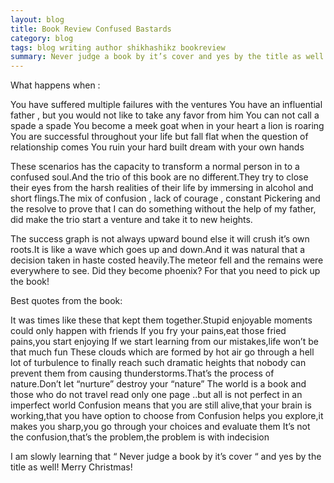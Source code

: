 ```yaml
---
layout: blog
title: Book Review Confused Bastards
category: blog
tags: blog writing author shikhashikz bookreview
summary: Never judge a book by it’s cover and yes by the title as well
---
```


What happens when :

You have suffered multiple failures with the ventures
You have an influential father , but you would not like to take any favor from him
You can not call a spade a spade
You become a meek goat when in your heart a lion is roaring
You are successful throughout your life but fall flat when the question of relationship comes
You ruin your hard built dream with your own hands

These scenarios has the capacity to transform a normal person in to a confused soul.And the trio of this book are no different.They try to close their eyes from the harsh realities of their life by immersing in alcohol and short flings.The mix of confusion , lack of courage , constant Pickering and the resolve to prove that I can do something without the help of my father, did make the trio start a venture and take it to new heights.

The success graph is not always upward bound else it will crush it’s own roots.It is like a wave which goes up and down.And it was natural that a decision taken in haste costed heavily.The meteor fell and the remains were everywhere to see.
Did they become phoenix? For that you need to pick up the book!

Best quotes from the book:

It was times like these that kept them together.Stupid enjoyable moments could only happen with friends
If you fry your pains,eat those fried pains,you start enjoying
If we start learning from our mistakes,life won’t be that much fun
These clouds which are formed by hot air go through a hell lot of turbulence to finally reach such dramatic heights that nobody can prevent them from causing thunderstorms.That’s the process of nature.Don’t let “nurture” destroy your “nature”
The world is a book and those who do not travel read only one page
..but all is not perfect in an imperfect world
Confusion means that you are still alive,that your brain is working,that you have option to choose from
Confusion helps you explore,it makes you sharp,you go through your choices and evaluate them
It’s not the confusion,that’s the problem,the problem is with indecision

I am slowly learning that “ Never judge a book by it’s cover “ and yes by the title as well! Merry Christmas!
